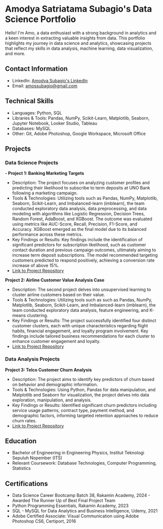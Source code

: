 # Amodya Satriatama Subagio's Data Science Portfolio

Hello! I'm Amo, a data enthusiast with a strong background in analytics and a keen interest in extracting valuable insights from data. This portfolio highlights my journey in data science and analytics, showcasing projects that reflect my skills in data analysis, machine learning, data visualization, and more.

## Contact Information

  - LinkedIn: [Amodya Subagio's LinkedIn](https://www.linkedin.com/in/amodya-subagio/)
  - Email: amossubagio@gmail.com

## Technical Skills

  - Languages: Python, SQL
  - Libraries & Tools: Pandas, NumPy, Scikit-Learn, Matplotlib, Seaborn, Jupyter Notebook, Looker Studio, Tableau
  - Databases: MySQL
  - Other: Git, Adobe Photoshop, Google Workspace, Microsoft Office

## Projects

### Data Science Projects

**- Project 1: Banking Marketing Targets**

  - Description: The project focuses on analyzing customer profiles and predicting their likelihood to subscribe to term deposits at UNO Bank following a marketing campaign.
  - Tools & Technologies: Utilizing tools such as Pandas, NumPy, Matplotlib, Seaborn, Scikit-Learn, and Imbalanced-learn (imblearn), the team conducted exploratory data analysis, data preprocessing, and data modeling with algorithms like Logistic Regression, Decision Trees, Random Forest, AdaBoost, and XGBoost. The outcome was evaluated using metrics like AUC-Score, Recall, Precision, F1-Score, and Accuracy. XGBoost emerged as the final model due to its balanced performance across these metrics.
  - Key Findings or Results: Key findings include the identification of significant predictors for subscription likelihood, such as customer contact duration and previous campaign outcomes, ultimately aiming to increase term deposit subscriptions. The model recommended targeting customers predicted to respond positively, achieving a conversion rate increase of above 15%.
  - [Link to Project Repository](https://github.com/amodyas/data-science-portfolio/tree/6c9278319145ec1220d4c79cfe38dd3110c827ef/Project%201%20-%20Banking%20Marketing%20Targets)

**Project 2: Airline Customer Value Analysis Case**

  - Description: The second project delves into unsupervised learning to cluster airline customers based on their value.
  - Tools & Technologies: Utilizing tools such as such as Pandas, NumPy, Matplotlib, Seaborn, Scikit-Learn, and Imbalanced-learn (imblearn), the team conducted exploratory data analysis, feature engineering, and K-means clustering.
  - Key Findings or Results: The project successfully identified four distinct customer clusters, each with unique characteristics regarding flight habits, financial engagement, and loyalty program involvement. Key findings include tailored business recommendations for each cluster to enhance customer engagement and loyalty.
  - [Link to Project Repository](https://github.com/amodyas/data-science-portfolio/tree/6c9278319145ec1220d4c79cfe38dd3110c827ef/Project%202%20-%20Airline%20Customer%20Value%20Analysis%20Case)

### Data Analysis Projects

**Project 3: Telco Customer Churn Analysis**
  - Description: The project aims to identify key predictors of churn based on behavior and demographic information.
  - Tools & Technologies: Using Python, Pandas for data manipulation, and Matplotlib and Seaborn for visualization, the project delves into data exploration, manipulation, and analysis.
  - Key Findings or Results: Identified significant churn predictors including service usage patterns, contract type, payment method, and demographic factors, informing targeted retention approaches to reduce churn rates.
  - [Link to Project Repository](https://github.com/amodyas/data-science-portfolio/tree/83f3056539b4d93d294f8a820a3432680644c63f/Project%203%20-%20Telco%20Customer%20Churn%20Analysis)

## Education

  - Bachelor of Engineering in Engineering Physics, Institut Teknologi Sepuluh Nopember (ITS)
  - Relevant Coursework: Database Technologies, Computer Programming, Statistics

## Certifications

  - Data Science Career Bootcamp Batch 38, Rakamin Academy, 2024 - Awarded The Runner Up of Best Final Project Team
  - Python Programming Essentials, Rakamin Academy, 2023
  - SQL - MySQL for Data Analytics and Business Intelligence, Udemy, 2021
  - Adobe Certified Associate: Visual Communication using Adobe Photoshop CS6, Certiport, 2016
